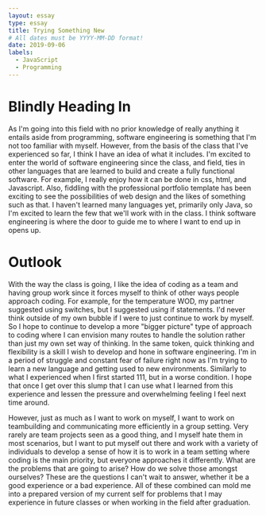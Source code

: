 ```yaml
---
layout: essay
type: essay
title: Trying Something New
# All dates must be YYYY-MM-DD format!
date: 2019-09-06
labels:
  - JavaScript
  - Programming
---
```


# Blindly Heading In #
As I'm going into this field with no prior knowledge of really anything it entails aside from programming, software engineering is something that I'm not too familiar with myself. However, from the basis of the class that I've experienced so far, I think I have an idea of what it includes. I'm excited to enter the world of software engineering since the class, and field, ties in other languages that are learned to build and create a fully functional software. For example, I really enjoy how it can be done in css, html, and Javascript. Also, fiddling with the professional portfolio template has been exciting to see the possibilities of web design and the likes of something such as that. I haven't learned many languages yet, primarily only Java, so I'm excited to learn the few that we'll work with in the class. I think software engineering is where the door to guide me to where I want to end up in opens up. 

# Outlook # 
With the way the class is going, I like the idea of coding as a team and having group work since it forces myself to think of other ways people approach coding. For example, for the temperature WOD, my partner suggested using switches, but I suggested using if statements. I'd never think outside of my own bubble if I were to just continue to work by myself. So I hope to continue to develop a more "bigger picture" type of approach to coding where I can envision many routes to handle the solution rather than just my own set way of thinking. In the same token, quick thinking and flexibility is a skill I wish to develop and hone in software engineering. I'm in a period of struggle and constant fear of failure right now as I'm trying to learn a new language and getting used to new environments. Similarly to what I experienced when I first started 111, but in a worse condition. I hope that once I get over this slump that I can use what I learned from this experience and lessen the pressure and overwhelming feeling I feel next time around. 

However, just as much as I want to work on myself, I want to work on teambuilding and communicating more efficiently in a group setting. Very rarely are team projects seen as a good thing, and I myself hate them in most scenarios, but I want to put myself out there and work with a variety of individuals to develop a sense of how it is to work in a team setting where coding is the main priority, but everyone approaches it differently. What are the problems that are going to arise? How do we solve those amongst ourselves? These are the questions I can't wait to answer, whether it be a good experience or a bad experience. All of these combined can mold me into a prepared version of my current self for problems that I may experience in future classes or when working in the field after graduation.  

